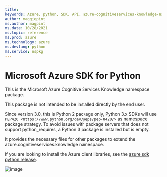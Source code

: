 ```yaml
---
title: 
keywords: Azure, python, SDK, API, azure-cognitiveservices-knowledge-nspkg, nspkg
author: maggiepint
ms.author: magpint
ms.date: 10/28/2021
ms.topic: reference
ms.prod: azure
ms.technology: azure
ms.devlang: python
ms.service: nspkg
---
```


# Microsoft Azure SDK for Python

This is the Microsoft Azure Cognitive Services Knowledge namespace
package.

This package is not intended to be installed directly by the end user.

Since version 3.0, this is Python 2 package only, Python 3.x SDKs will
use `PEP420 <https://www.python.org/dev/peps/pep-0420/>` as
namespace package strategy. To avoid issues with package servers that
does not support python_requires, a Python 3 package is installed but
is empty.

It provides the necessary files for other packages to extend the
azure.cognitiveservices.knowledge namespace.

If you are looking to install the Azure client libraries, see the
[azure sdk python release](https://aka.ms/azsdk/python/all).

![image](https://azure-sdk-impressions.azurewebsites.net/api/impressions/azure-sdk-for-python%2Fazure-cognitiveservices-knowledge-nspkg%2FREADME.png)

